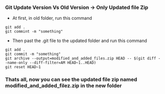 ### Git Update Version Vs Old Version -> Only Updated file Zip
* At first, in old folder, run this command
```
git add .
git commint -m "something"
```
* Then past the .git file to the updated folder and run this command
```
git add .  
git commit -m "something"   
git archive --output=modified_and_added_files.zip HEAD -- $(git diff --name-only --diff-filter=AM HEAD~1..HEAD)  
git reset HEAD~1
```

### Thats all, now you can see the updated file zip named modified_and_added_filez.zip in the new folder
